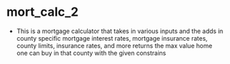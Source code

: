 # mort_calc_2

 * This is a mortgage calculator that takes in various inputs and the adds in county specific mortgage interest rates, mortgage insurance rates, county limits, insurance rates, and more returns the max value home one can buy in that county with the given constrains
 
 
 
